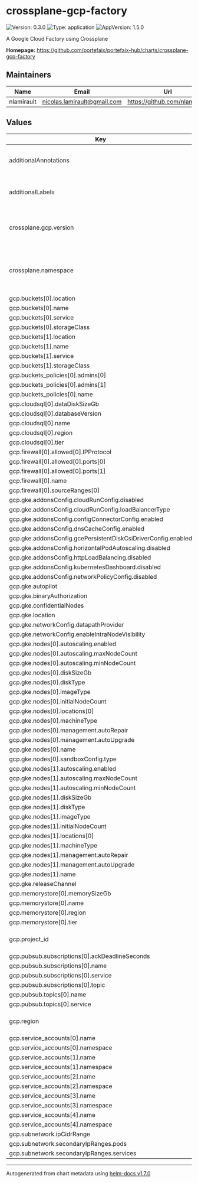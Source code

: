 # crossplane-gcp-factory

![Version: 0.3.0](https://img.shields.io/badge/Version-0.3.0-informational?style=flat-square) ![Type: application](https://img.shields.io/badge/Type-application-informational?style=flat-square) ![AppVersion: 1.5.0](https://img.shields.io/badge/AppVersion-1.5.0-informational?style=flat-square)

A Google Cloud Factory using Crossplane

**Homepage:** <https://github.com/portefaix/portefaix-hub/charts/crossplane-gcp-factory>

## Maintainers

| Name | Email | Url |
| ---- | ------ | --- |
| nlamirault | nicolas.lamirault@gmail.com | https://github.com/nlamirault |

## Values

| Key | Type | Default | Description |
|-----|------|---------|-------------|
| additionalAnnotations | object | `{}` | Additional annotations to add to all resources |
| additionalLabels | object | `{"crossplane.io/provider":"gcp-v0.19.0","crossplane.io/version":"v0.15.0"}` | Additional labels to add to all resources |
| crossplane.gcp.version | string | `"v0.19.0"` | The Crossplane GCP provider version |
| crossplane.namespace | string | `"crossplane-system"` | Namespace which contains the Crossplane controller |
| gcp.buckets[0].location | string | `"EU"` |  |
| gcp.buckets[0].name | string | `"charts"` |  |
| gcp.buckets[0].service | string | `"Helm"` |  |
| gcp.buckets[0].storageClass | string | `"REGIONAL"` |  |
| gcp.buckets[1].location | string | `"EU"` |  |
| gcp.buckets[1].name | string | `"thanos"` |  |
| gcp.buckets[1].service | string | `"Thanos"` |  |
| gcp.buckets[1].storageClass | string | `"REGIONAL"` |  |
| gcp.buckets_policies[0].admins[0] | string | `"thanos"` |  |
| gcp.buckets_policies[0].admins[1] | string | `"prometheus"` |  |
| gcp.buckets_policies[0].name | string | `"thanos"` |  |
| gcp.cloudsql[0].dataDiskSizeGb | int | `20` |  |
| gcp.cloudsql[0].databaseVersion | string | `"POSTGRES_11"` |  |
| gcp.cloudsql[0].name | string | `"core"` |  |
| gcp.cloudsql[0].region | string | `"europe-west1"` |  |
| gcp.cloudsql[0].tier | string | `"db-custom-1-3840"` |  |
| gcp.firewall[0].allowed[0].IPProtocol | string | `"tcp"` |  |
| gcp.firewall[0].allowed[0].ports[0] | string | `"80"` |  |
| gcp.firewall[0].allowed[0].ports[1] | string | `"443"` |  |
| gcp.firewall[0].name | string | `"http-https"` |  |
| gcp.firewall[0].sourceRanges[0] | string | `"0.0.0.0/0"` |  |
| gcp.gke.addonsConfig.cloudRunConfig.disabled | bool | `true` |  |
| gcp.gke.addonsConfig.cloudRunConfig.loadBalancerType | string | `"LOAD_BALANCER_TYPE_UNSPECIFIED"` |  |
| gcp.gke.addonsConfig.configConnectorConfig.enabled | bool | `false` |  |
| gcp.gke.addonsConfig.dnsCacheConfig.enabled | bool | `true` |  |
| gcp.gke.addonsConfig.gcePersistentDiskCsiDriverConfig.enabled | bool | `true` |  |
| gcp.gke.addonsConfig.horizontalPodAutoscaling.disabled | bool | `true` |  |
| gcp.gke.addonsConfig.httpLoadBalancing.disabled | bool | `true` |  |
| gcp.gke.addonsConfig.kubernetesDashboard.disabled | bool | `true` |  |
| gcp.gke.addonsConfig.networkPolicyConfig.disabled | bool | `false` |  |
| gcp.gke.autopilot | bool | `false` |  |
| gcp.gke.binaryAuthorization | bool | `false` |  |
| gcp.gke.confidentialNodes | bool | `false` |  |
| gcp.gke.location | string | `"europe-west1-c"` |  |
| gcp.gke.networkConfig.datapathProvider | string | `"ADVANCED_DATAPATH"` |  |
| gcp.gke.networkConfig.enableIntraNodeVisibility | bool | `true` |  |
| gcp.gke.nodes[0].autoscaling.enabled | bool | `true` |  |
| gcp.gke.nodes[0].autoscaling.maxNodeCount | int | `4` |  |
| gcp.gke.nodes[0].autoscaling.minNodeCount | int | `2` |  |
| gcp.gke.nodes[0].diskSizeGb | int | `120` |  |
| gcp.gke.nodes[0].diskType | string | `"pd-ssd"` |  |
| gcp.gke.nodes[0].imageType | string | `"cos_containerd"` |  |
| gcp.gke.nodes[0].initialNodeCount | int | `2` |  |
| gcp.gke.nodes[0].locations[0] | string | `"europe-west1-c"` |  |
| gcp.gke.nodes[0].machineType | string | `"n1-standard-1"` |  |
| gcp.gke.nodes[0].management.autoRepair | bool | `true` |  |
| gcp.gke.nodes[0].management.autoUpgrade | bool | `true` |  |
| gcp.gke.nodes[0].name | string | `"core"` |  |
| gcp.gke.nodes[0].sandboxConfig.type | string | `"gvisor"` |  |
| gcp.gke.nodes[1].autoscaling.enabled | bool | `true` |  |
| gcp.gke.nodes[1].autoscaling.maxNodeCount | int | `1` |  |
| gcp.gke.nodes[1].autoscaling.minNodeCount | int | `0` |  |
| gcp.gke.nodes[1].diskSizeGb | int | `120` |  |
| gcp.gke.nodes[1].diskType | string | `"pd-ssd"` |  |
| gcp.gke.nodes[1].imageType | string | `"cos_containerd"` |  |
| gcp.gke.nodes[1].initialNodeCount | int | `0` |  |
| gcp.gke.nodes[1].locations[0] | string | `"europe-west1-c"` |  |
| gcp.gke.nodes[1].machineType | string | `"n1-standard-1"` |  |
| gcp.gke.nodes[1].management.autoRepair | bool | `true` |  |
| gcp.gke.nodes[1].management.autoUpgrade | bool | `true` |  |
| gcp.gke.nodes[1].name | string | `"ops"` |  |
| gcp.gke.releaseChannel | string | `"REGULAR"` |  |
| gcp.memorystore[0].memorySizeGb | int | `1` |  |
| gcp.memorystore[0].name | string | `"core"` |  |
| gcp.memorystore[0].region | string | `"europe-west1"` |  |
| gcp.memorystore[0].tier | string | `"STANDARD_HA"` |  |
| gcp.project_id | string | `"crossplane-gcp-test"` | The Google Cloud project ID |
| gcp.pubsub.subscriptions[0].ackDeadlineSeconds | int | `25` |  |
| gcp.pubsub.subscriptions[0].name | string | `"gke-updates"` |  |
| gcp.pubsub.subscriptions[0].service | string | `"Kubernetes"` |  |
| gcp.pubsub.subscriptions[0].topic | string | `"gke"` |  |
| gcp.pubsub.topics[0].name | string | `"gke"` |  |
| gcp.pubsub.topics[0].service | string | `"Kubernetes"` |  |
| gcp.region | string | `"europe-west1"` | The Google Cloud region |
| gcp.service_accounts[0].name | string | `"prometheus"` |  |
| gcp.service_accounts[0].namespace | string | `"monitoring"` |  |
| gcp.service_accounts[1].name | string | `"thanos"` |  |
| gcp.service_accounts[1].namespace | string | `"monitoring"` |  |
| gcp.service_accounts[2].name | string | `"grafana"` |  |
| gcp.service_accounts[2].namespace | string | `"monitoring"` |  |
| gcp.service_accounts[3].name | string | `"loki"` |  |
| gcp.service_accounts[3].namespace | string | `"logging"` |  |
| gcp.service_accounts[4].name | string | `"tempo"` |  |
| gcp.service_accounts[4].namespace | string | `"tracing"` |  |
| gcp.subnetwork.ipCidrRange | string | `"10.11.0.0/20"` |  |
| gcp.subnetwork.secondaryIpRanges.pods | string | `"10.50.32.0/20"` |  |
| gcp.subnetwork.secondaryIpRanges.services | string | `"10.50.16.0/20"` |  |

----------------------------------------------
Autogenerated from chart metadata using [helm-docs v1.7.0](https://github.com/norwoodj/helm-docs/releases/v1.7.0)
